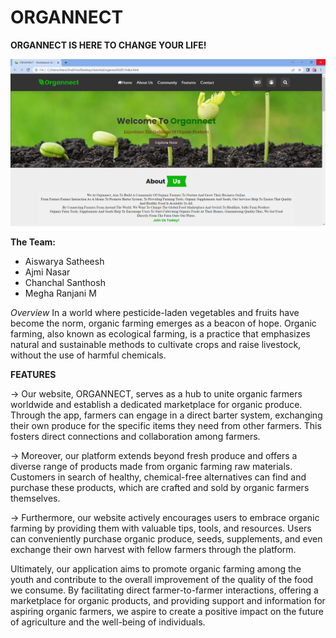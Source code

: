 # ORGANNECT
**ORGANNECT IS HERE TO CHANGE YOUR LIFE!**

![organnect.png](https://github.com/CrossBytes/ORGANNECT/blob/main/organnect.png)

**The Team:** 
- Aiswarya Satheesh
- Ajmi Nasar
- Chanchal Santhosh
- Megha Ranjani M

*Overview*
In a world where pesticide-laden vegetables and fruits have become the norm, organic farming emerges as a beacon of hope. Organic farming, also known as ecological farming, is a practice that emphasizes natural and sustainable methods to cultivate crops and raise livestock, without the use of harmful chemicals. 

**FEATURES**

-> Our website, ORGANNECT, serves as a hub to unite organic farmers worldwide and establish a dedicated marketplace for organic produce. Through the app, farmers can engage in a direct barter system, exchanging their own produce for the specific items they need from other farmers. This fosters direct connections and collaboration among farmers.

-> Moreover, our platform extends beyond fresh produce and offers a diverse range of products made from organic farming raw materials. Customers in search of healthy, chemical-free alternatives can find and purchase these products, which are crafted and sold by organic farmers themselves.

-> Furthermore, our website actively encourages users to embrace organic farming by providing them with valuable tips, tools, and resources. Users can conveniently purchase organic produce, seeds, supplements, and even exchange their own harvest with fellow farmers through the platform.

Ultimately, our application aims to promote organic farming among the youth and contribute to the overall improvement of the quality of the food we consume. By facilitating direct farmer-to-farmer interactions, offering a marketplace for organic products, and providing support and information for aspiring organic farmers, we aspire to create a positive impact on the future of agriculture and the well-being of individuals.

